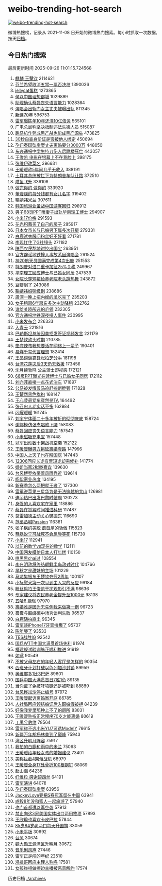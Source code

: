 # weibo-trending-hot-search

[![weibo-trending-hot-search](https://github.com/ameizi/weibo-trending-hot-search/actions/workflows/ci.yml/badge.svg)](https://github.com/ameizi/weibo-trending-hot-search/actions/workflows/ci.yml)

微博热搜榜，记录从 2021-11-08 日开始的微博热门搜索。每小时抓取一次数据，按天[归档](./archives)。

## 今日热门搜索

<!-- BEGIN --> 
最后更新时间 2025-09-26 11:01:15.724568 
1. [麒麟 王楚钦](https://s.weibo.com/weibo?q=%E9%BA%92%E9%BA%9F%20%E7%8E%8B%E6%A5%9A%E9%92%A6&t=31&band_rank=1&Refer=top) 2114621
1. [芬兰希望取消五常一票否决权](https://s.weibo.com/weibo?q=%E8%8A%AC%E5%85%B0%E5%B8%8C%E6%9C%9B%E5%8F%96%E6%B6%88%E4%BA%94%E5%B8%B8%E4%B8%80%E7%A5%A8%E5%90%A6%E5%86%B3%E6%9D%83&t=31&band_rank=1&Refer=top) 1390026
1. [jellycat蛋糕](https://s.weibo.com/weibo?q=%23jellycat%E8%9B%8B%E7%B3%95%23&t=31&band_rank=2&Refer=top) 1273865
1. [何以中国理想都城](https://s.weibo.com/weibo?q=%23%E4%BD%95%E4%BB%A5%E4%B8%AD%E5%9B%BD%E7%90%86%E6%83%B3%E9%83%BD%E5%9F%8E%23&t=31&band_rank=3&Refer=top) 1029899
1. [助理确认蔡磊丧失语言能力](https://s.weibo.com/weibo?q=%23%E5%8A%A9%E7%90%86%E7%A1%AE%E8%AE%A4%E8%94%A1%E7%A3%8A%E4%B8%A7%E5%A4%B1%E8%AF%AD%E8%A8%80%E8%83%BD%E5%8A%9B%23&t=31&band_rank=1&Refer=top) 1028364
1. [演唱会出轨门女主丈夫被曝出轨](https://s.weibo.com/weibo?q=%23%E6%BC%94%E5%94%B1%E4%BC%9A%E5%87%BA%E8%BD%A8%E9%97%A8%E5%A5%B3%E4%B8%BB%E4%B8%88%E5%A4%AB%E8%A2%AB%E6%9B%9D%E5%87%BA%E8%BD%A8%23&t=31&band_rank=2&Refer=top) 811345
1. [新疆70年](https://s.weibo.com/weibo?q=%23%E6%96%B0%E7%96%8670%E5%B9%B4%23&t=31&band_rank=3&Refer=top) 596753
1. [雷军曝陈年10年还清10亿债务](https://s.weibo.com/weibo?q=%23%E9%9B%B7%E5%86%9B%E6%9B%9D%E9%99%88%E5%B9%B410%E5%B9%B4%E8%BF%98%E6%B8%8510%E4%BA%BF%E5%80%BA%E5%8A%A1%23&t=31&band_rank=4&Refer=top) 565101
1. [广电总局称坚决抵制违法失德人员](https://s.weibo.com/weibo?q=%23%E5%B9%BF%E7%94%B5%E6%80%BB%E5%B1%80%E7%A7%B0%E5%9D%9A%E5%86%B3%E6%8A%B5%E5%88%B6%E8%BF%9D%E6%B3%95%E5%A4%B1%E5%BE%B7%E4%BA%BA%E5%91%98%23&t=31&band_rank=5&Refer=top) 515087
1. [跑马机作弊成黑产AI也能成黑产源头](https://s.weibo.com/weibo?q=%23%E8%B7%91%E9%A9%AC%E6%9C%BA%E4%BD%9C%E5%BC%8A%E6%88%90%E9%BB%91%E4%BA%A7AI%E4%B9%9F%E8%83%BD%E6%88%90%E9%BB%91%E4%BA%A7%E6%BA%90%E5%A4%B4%23&t=31&band_rank=3&Refer=top) 473825
1. [30秒自查身份证是否被他人绑定](https://s.weibo.com/weibo?q=%2330%E7%A7%92%E8%87%AA%E6%9F%A5%E8%BA%AB%E4%BB%BD%E8%AF%81%E6%98%AF%E5%90%A6%E8%A2%AB%E4%BB%96%E4%BA%BA%E7%BB%91%E5%AE%9A%23&t=31&band_rank=4&Refer=top) 450694
1. [孕妇泰国坠崖案丈夫离婚要分3000万](https://s.weibo.com/weibo?q=%E5%AD%95%E5%A6%87%E6%B3%B0%E5%9B%BD%E5%9D%A0%E5%B4%96%E6%A1%88%E4%B8%88%E5%A4%AB%E7%A6%BB%E5%A9%9A%E8%A6%81%E5%88%863000%E4%B8%87&t=31&band_rank=6&Refer=top) 448050
1. [东兴通报中学生持刀伤人后跳楼死亡](https://s.weibo.com/weibo?q=%23%E4%B8%9C%E5%85%B4%E9%80%9A%E6%8A%A5%E4%B8%AD%E5%AD%A6%E7%94%9F%E6%8C%81%E5%88%80%E4%BC%A4%E4%BA%BA%E5%90%8E%E8%B7%B3%E6%A5%BC%E6%AD%BB%E4%BA%A1%23&t=31&band_rank=6&Refer=top) 443057
1. [王俊凯 电影在银幕上不在我脸上](https://s.weibo.com/weibo?q=%E7%8E%8B%E4%BF%8A%E5%87%AF%20%E7%94%B5%E5%BD%B1%E5%9C%A8%E9%93%B6%E5%B9%95%E4%B8%8A%E4%B8%8D%E5%9C%A8%E6%88%91%E8%84%B8%E4%B8%8A&t=31&band_rank=7&Refer=top) 398175
1. [张维伊改菜名](https://s.weibo.com/weibo?q=%23%E5%BC%A0%E7%BB%B4%E4%BC%8A%E6%94%B9%E8%8F%9C%E5%90%8D%23&t=31&band_rank=40&Refer=top) 396631
1. [王暖暖称5年间几乎无收入](https://s.weibo.com/weibo?q=%23%E7%8E%8B%E6%9A%96%E6%9A%96%E7%A7%B05%E5%B9%B4%E9%97%B4%E5%87%A0%E4%B9%8E%E6%97%A0%E6%94%B6%E5%85%A5%23&t=31&band_rank=19&Refer=top) 388191
1. [土耳其总统被拦下为特朗普车队让路](https://s.weibo.com/weibo?q=%23%E5%9C%9F%E8%80%B3%E5%85%B6%E6%80%BB%E7%BB%9F%E8%A2%AB%E6%8B%A6%E4%B8%8B%E4%B8%BA%E7%89%B9%E6%9C%97%E6%99%AE%E8%BD%A6%E9%98%9F%E8%AE%A9%E8%B7%AF%23&t=31&band_rank=6&Refer=top) 372510
1. [咸鱼飞升](https://s.weibo.com/weibo?q=%E5%92%B8%E9%B1%BC%E9%A3%9E%E5%8D%87&t=31&band_rank=8&Refer=top) 336108
1. [做完你的 做你的](https://s.weibo.com/weibo?q=%E5%81%9A%E5%AE%8C%E4%BD%A0%E7%9A%84%20%E5%81%9A%E4%BD%A0%E7%9A%84&t=31&band_rank=32&Refer=top) 333920
1. [董璇赚的每分钱都有女儿名字](https://s.weibo.com/weibo?q=%23%E8%91%A3%E7%92%87%E8%B5%9A%E7%9A%84%E6%AF%8F%E5%88%86%E9%92%B1%E9%83%BD%E6%9C%89%E5%A5%B3%E5%84%BF%E5%90%8D%E5%AD%97%23&t=31&band_rank=17&Refer=top) 319402
1. [鞠婧祎米兰](https://s.weibo.com/weibo?q=%E9%9E%A0%E5%A9%A7%E7%A5%8E%E7%B1%B3%E5%85%B0&t=31&band_rank=9&Refer=top) 307611
1. [韩国旅游业备战中国游客回归](https://s.weibo.com/weibo?q=%23%E9%9F%A9%E5%9B%BD%E6%97%85%E6%B8%B8%E4%B8%9A%E5%A4%87%E6%88%98%E4%B8%AD%E5%9B%BD%E6%B8%B8%E5%AE%A2%E5%9B%9E%E5%BD%92%23&t=31&band_rank=10&Refer=top) 298912
1. [男子68页PPT曝妻子出轨华南理工博士](https://s.weibo.com/weibo?q=%23%E7%94%B7%E5%AD%9068%E9%A1%B5PPT%E6%9B%9D%E5%A6%BB%E5%AD%90%E5%87%BA%E8%BD%A8%E5%8D%8E%E5%8D%97%E7%90%86%E5%B7%A5%E5%8D%9A%E5%A3%AB%23&t=31&band_rank=11&Refer=top) 294907
1. [小米17价格](https://s.weibo.com/weibo?q=%E5%B0%8F%E7%B1%B317%E4%BB%B7%E6%A0%BC&t=31&band_rank=8&Refer=top) 291593
1. [花光积蓄买了自己的房子](https://s.weibo.com/weibo?q=%E8%8A%B1%E5%85%89%E7%A7%AF%E8%93%84%E4%B9%B0%E4%BA%86%E8%87%AA%E5%B7%B1%E7%9A%84%E6%88%BF%E5%AD%90&t=31&band_rank=12&Refer=top) 285917
1. [日本女市长与已婚男下属多次开房](https://s.weibo.com/weibo?q=%23%E6%97%A5%E6%9C%AC%E5%A5%B3%E5%B8%82%E9%95%BF%E4%B8%8E%E5%B7%B2%E5%A9%9A%E7%94%B7%E4%B8%8B%E5%B1%9E%E5%A4%9A%E6%AC%A1%E5%BC%80%E6%88%BF%23&t=31&band_rank=12&Refer=top) 279331
1. [白鹿试衣服问粉丝好不好看](https://s.weibo.com/weibo?q=%23%E7%99%BD%E9%B9%BF%E8%AF%95%E8%A1%A3%E6%9C%8D%E9%97%AE%E7%B2%89%E4%B8%9D%E5%A5%BD%E4%B8%8D%E5%A5%BD%E7%9C%8B%23&t=31&band_rank=14&Refer=top) 271781
1. [李现扛住了G社镜头](https://s.weibo.com/weibo?q=%23%E6%9D%8E%E7%8E%B0%E6%89%9B%E4%BD%8F%E4%BA%86G%E7%A4%BE%E9%95%9C%E5%A4%B4%23&t=31&band_rank=9&Refer=top) 271182
1. [陕西农民犁地时挖出国宝](https://s.weibo.com/weibo?q=%23%E9%99%95%E8%A5%BF%E5%86%9C%E6%B0%91%E7%8A%81%E5%9C%B0%E6%97%B6%E6%8C%96%E5%87%BA%E5%9B%BD%E5%AE%9D%23&t=31&band_rank=8&Refer=top) 263951
1. [官方辟谣地铁撞人事故系因演唱会](https://s.weibo.com/weibo?q=%23%E5%AE%98%E6%96%B9%E8%BE%9F%E8%B0%A3%E5%9C%B0%E9%93%81%E6%92%9E%E4%BA%BA%E4%BA%8B%E6%95%85%E7%B3%BB%E5%9B%A0%E6%BC%94%E5%94%B1%E4%BC%9A%23&t=31&band_rank=10&Refer=top) 261524
1. [神20航天员圆满完成第4次出舱](https://s.weibo.com/weibo?q=%23%E7%A5%9E20%E8%88%AA%E5%A4%A9%E5%91%98%E5%9C%86%E6%BB%A1%E5%AE%8C%E6%88%90%E7%AC%AC4%E6%AC%A1%E5%87%BA%E8%88%B1%23&t=31&band_rank=10&Refer=top) 251553
1. [特朗普对进口重卡加征25%关税](https://s.weibo.com/weibo?q=%23%E7%89%B9%E6%9C%97%E6%99%AE%E5%AF%B9%E8%BF%9B%E5%8F%A3%E9%87%8D%E5%8D%A1%E5%8A%A0%E5%BE%8125%25%E5%85%B3%E7%A8%8E%23&t=31&band_rank=13&Refer=top) 249967
1. [华南理工回应博士与已婚女同居](https://s.weibo.com/weibo?q=%23%E5%8D%8E%E5%8D%97%E7%90%86%E5%B7%A5%E5%9B%9E%E5%BA%94%E5%8D%9A%E5%A3%AB%E4%B8%8E%E5%B7%B2%E5%A9%9A%E5%A5%B3%E5%90%8C%E5%B1%85%23&t=31&band_rank=31&Refer=top) 247539
1. [女院长穿短裙给养老院老头跳热舞](https://s.weibo.com/weibo?q=%23%E5%A5%B3%E9%99%A2%E9%95%BF%E7%A9%BF%E7%9F%AD%E8%A3%99%E7%BB%99%E5%85%BB%E8%80%81%E9%99%A2%E8%80%81%E5%A4%B4%E8%B7%B3%E7%83%AD%E8%88%9E%23&t=31&band_rank=15&Refer=top) 243872
1. [豆瓣崩了](https://s.weibo.com/weibo?q=%E8%B1%86%E7%93%A3%E5%B4%A9%E4%BA%86&t=31&band_rank=11&Refer=top) 243086
1. [鞠婧祎妈咪级别](https://s.weibo.com/weibo?q=%E9%9E%A0%E5%A9%A7%E7%A5%8E%E5%A6%88%E5%92%AA%E7%BA%A7%E5%88%AB&t=31&band_rank=12&Refer=top) 238686
1. [周深一晚上把内娱的瓜吃完了](https://s.weibo.com/weibo?q=%E5%91%A8%E6%B7%B1%E4%B8%80%E6%99%9A%E4%B8%8A%E6%8A%8A%E5%86%85%E5%A8%B1%E7%9A%84%E7%93%9C%E5%90%83%E5%AE%8C%E4%BA%86&t=31&band_rank=17&Refer=top) 235203
1. [女子租房6年房东多次主动降租](https://s.weibo.com/weibo?q=%23%E5%A5%B3%E5%AD%90%E7%A7%9F%E6%88%BF6%E5%B9%B4%E6%88%BF%E4%B8%9C%E5%A4%9A%E6%AC%A1%E4%B8%BB%E5%8A%A8%E9%99%8D%E7%A7%9F%23&t=31&band_rank=13&Refer=top) 232762
1. [谁给关晓彤选的毛领](https://s.weibo.com/weibo?q=%23%E8%B0%81%E7%BB%99%E5%85%B3%E6%99%93%E5%BD%A4%E9%80%89%E7%9A%84%E6%AF%9B%E9%A2%86%23&t=31&band_rank=14&Refer=top) 232305
1. [官方通报地铁深夜撞人事件](https://s.weibo.com/weibo?q=%23%E5%AE%98%E6%96%B9%E9%80%9A%E6%8A%A5%E5%9C%B0%E9%93%81%E6%B7%B1%E5%A4%9C%E6%92%9E%E4%BA%BA%E4%BA%8B%E4%BB%B6%23&t=31&band_rank=15&Refer=top) 230995
1. [小米发布会](https://s.weibo.com/weibo?q=%E5%B0%8F%E7%B1%B3%E5%8F%91%E5%B8%83%E4%BC%9A&t=31&band_rank=16&Refer=top) 226333
1. [入青云](https://s.weibo.com/weibo?q=%E5%85%A5%E9%9D%92%E4%BA%91&t=31&band_rank=15&Refer=top) 221816
1. [巴勒斯坦总统因美拒发签证视频发言](https://s.weibo.com/weibo?q=%23%E5%B7%B4%E5%8B%92%E6%96%AF%E5%9D%A6%E6%80%BB%E7%BB%9F%E5%9B%A0%E7%BE%8E%E6%8B%92%E5%8F%91%E7%AD%BE%E8%AF%81%E8%A7%86%E9%A2%91%E5%8F%91%E8%A8%80%23&t=31&band_rank=16&Refer=top) 221179
1. [王楚钦幼头时期](https://s.weibo.com/weibo?q=%E7%8E%8B%E6%A5%9A%E9%92%A6%E5%B9%BC%E5%A4%B4%E6%97%B6%E6%9C%9F&t=31&band_rank=17&Refer=top) 210785
1. [垫底辣孩我想要活在网络上一辈子](https://s.weibo.com/weibo?q=%E5%9E%AB%E5%BA%95%E8%BE%A3%E5%AD%A9%E6%88%91%E6%83%B3%E8%A6%81%E6%B4%BB%E5%9C%A8%E7%BD%91%E7%BB%9C%E4%B8%8A%E4%B8%80%E8%BE%88%E5%AD%90&t=31&band_rank=18&Refer=top) 190401
1. [易烊千玺代言理想](https://s.weibo.com/weibo?q=%E6%98%93%E7%83%8A%E5%8D%83%E7%8E%BA%E4%BB%A3%E8%A8%80%E7%90%86%E6%83%B3&t=31&band_rank=19&Refer=top) 182414
1. [王晶谈谢霆锋张柏芝分手](https://s.weibo.com/weibo?q=%23%E7%8E%8B%E6%99%B6%E8%B0%88%E8%B0%A2%E9%9C%86%E9%94%8B%E5%BC%A0%E6%9F%8F%E8%8A%9D%E5%88%86%E6%89%8B%23&t=31&band_rank=18&Refer=top) 181198
1. [台湾花莲灾后3天仍无救援](https://s.weibo.com/weibo?q=%23%E5%8F%B0%E6%B9%BE%E8%8A%B1%E8%8E%B2%E7%81%BE%E5%90%8E3%E5%A4%A9%E4%BB%8D%E6%97%A0%E6%95%91%E6%8F%B4%23&t=31&band_rank=19&Refer=top) 173456
1. [沈月魏哲鸣 公主骑士即视感](https://s.weibo.com/weibo?q=%E6%B2%88%E6%9C%88%E9%AD%8F%E5%93%B2%E9%B8%A3%20%E5%85%AC%E4%B8%BB%E9%AA%91%E5%A3%AB%E5%8D%B3%E8%A7%86%E6%84%9F&t=31&band_rank=20&Refer=top) 172121
1. [68页PPT曝光在读博士与已婚女子同居](https://s.weibo.com/weibo?q=%2368%E9%A1%B5PPT%E6%9B%9D%E5%85%89%E5%9C%A8%E8%AF%BB%E5%8D%9A%E5%A3%AB%E4%B8%8E%E5%B7%B2%E5%A9%9A%E5%A5%B3%E5%AD%90%E5%90%8C%E5%B1%85%23&t=31&band_rank=21&Refer=top) 172112
1. [刘亦菲直接一点花式泊车](https://s.weibo.com/weibo?q=%23%E5%88%98%E4%BA%A6%E8%8F%B2%E7%9B%B4%E6%8E%A5%E4%B8%80%E7%82%B9%E8%8A%B1%E5%BC%8F%E6%B3%8A%E8%BD%A6%23&t=31&band_rank=20&Refer=top) 171897
1. [公马被发情母马追赶摔断脖颈](https://s.weibo.com/weibo?q=%23%E5%85%AC%E9%A9%AC%E8%A2%AB%E5%8F%91%E6%83%85%E6%AF%8D%E9%A9%AC%E8%BF%BD%E8%B5%B6%E6%91%94%E6%96%AD%E8%84%96%E9%A2%88%23&t=31&band_rank=22&Refer=top) 171828
1. [王楚然黑色旗袍](https://s.weibo.com/weibo?q=%E7%8E%8B%E6%A5%9A%E7%84%B6%E9%BB%91%E8%89%B2%E6%97%97%E8%A2%8D&t=31&band_rank=23&Refer=top) 168147
1. [王心凌最爱车竟然是TA](https://s.weibo.com/weibo?q=%23%E7%8E%8B%E5%BF%83%E5%87%8C%E6%9C%80%E7%88%B1%E8%BD%A6%E7%AB%9F%E7%84%B6%E6%98%AFTA%23&t=31&band_rank=25&Refer=top) 164492
1. [张召忠人老实话不多](https://s.weibo.com/weibo?q=%E5%BC%A0%E5%8F%AC%E5%BF%A0%E4%BA%BA%E8%80%81%E5%AE%9E%E8%AF%9D%E4%B8%8D%E5%A4%9A&t=31&band_rank=23&Refer=top) 162984
1. [闪耀暖暖](https://s.weibo.com/weibo?q=%E9%97%AA%E8%80%80%E6%9A%96%E6%9A%96&t=31&band_rank=26&Refer=top) 161745
1. [刘宇宁体面二十多年被折的彻彻底底](https://s.weibo.com/weibo?q=%E5%88%98%E5%AE%87%E5%AE%81%E4%BD%93%E9%9D%A2%E4%BA%8C%E5%8D%81%E5%A4%9A%E5%B9%B4%E8%A2%AB%E6%8A%98%E7%9A%84%E5%BD%BB%E5%BD%BB%E5%BA%95%E5%BA%95&t=31&band_rank=30&Refer=top) 158724
1. [谢娜模仿张杰唱歌下腰](https://s.weibo.com/weibo?q=%23%E8%B0%A2%E5%A8%9C%E6%A8%A1%E4%BB%BF%E5%BC%A0%E6%9D%B0%E5%94%B1%E6%AD%8C%E4%B8%8B%E8%85%B0%23&t=31&band_rank=27&Refer=top) 158083
1. [蔡磊回应丧失语言能力](https://s.weibo.com/weibo?q=%23%E8%94%A1%E7%A3%8A%E5%9B%9E%E5%BA%94%E4%B8%A7%E5%A4%B1%E8%AF%AD%E8%A8%80%E8%83%BD%E5%8A%9B%23&t=31&band_rank=23&Refer=top) 157543
1. [小米磁吸充电宝](https://s.weibo.com/weibo?q=%E5%B0%8F%E7%B1%B3%E7%A3%81%E5%90%B8%E5%85%85%E7%94%B5%E5%AE%9D&t=31&band_rank=24&Refer=top) 157448
1. [以军出动数十架战机空袭](https://s.weibo.com/weibo?q=%23%E4%BB%A5%E5%86%9B%E5%87%BA%E5%8A%A8%E6%95%B0%E5%8D%81%E6%9E%B6%E6%88%98%E6%9C%BA%E7%A9%BA%E8%A2%AD%23&t=31&band_rank=33&Refer=top) 152122
1. [王暖暖曝男方拖延离婚套路](https://s.weibo.com/weibo?q=%23%E7%8E%8B%E6%9A%96%E6%9A%96%E6%9B%9D%E7%94%B7%E6%96%B9%E6%8B%96%E5%BB%B6%E7%A6%BB%E5%A9%9A%E5%A5%97%E8%B7%AF%23&t=31&band_rank=46&Refer=top) 147996
1. [中国人上天了也在盼国庆](https://s.weibo.com/weibo?q=%23%E4%B8%AD%E5%9B%BD%E4%BA%BA%E4%B8%8A%E5%A4%A9%E4%BA%86%E4%B9%9F%E5%9C%A8%E7%9B%BC%E5%9B%BD%E5%BA%86%23&t=31&band_rank=27&Refer=top) 147443
1. [12306回应长途有票短途却需候补](https://s.weibo.com/weibo?q=%2312306%E5%9B%9E%E5%BA%94%E9%95%BF%E9%80%94%E6%9C%89%E7%A5%A8%E7%9F%AD%E9%80%94%E5%8D%B4%E9%9C%80%E5%80%99%E8%A1%A5%23&t=31&band_rank=48&Refer=top) 141774
1. [姐姐当家2拟邀嘉宾](https://s.weibo.com/weibo?q=%23%E5%A7%90%E5%A7%90%E5%BD%93%E5%AE%B62%E6%8B%9F%E9%82%80%E5%98%89%E5%AE%BE%23&t=31&band_rank=43&Refer=top) 139630
1. [台风博罗依带着风雨靠近](https://s.weibo.com/weibo?q=%23%E5%8F%B0%E9%A3%8E%E5%8D%9A%E7%BD%97%E4%BE%9D%E5%B8%A6%E7%9D%80%E9%A3%8E%E9%9B%A8%E9%9D%A0%E8%BF%91%23&t=31&band_rank=31&Refer=top) 139614
1. [杨紫家业热度](https://s.weibo.com/weibo?q=%23%E6%9D%A8%E7%B4%AB%E5%AE%B6%E4%B8%9A%E7%83%AD%E5%BA%A6%23&t=31&band_rank=30&Refer=top) 134195
1. [新赛季怎么两把就王者了](https://s.weibo.com/weibo?q=%E6%96%B0%E8%B5%9B%E5%AD%A3%E6%80%8E%E4%B9%88%E4%B8%A4%E6%8A%8A%E5%B0%B1%E7%8E%8B%E8%80%85%E4%BA%86&t=31&band_rank=32&Refer=top) 127300
1. [雷军说苹果三星华为是无法逾越的大山](https://s.weibo.com/weibo?q=%23%E9%9B%B7%E5%86%9B%E8%AF%B4%E8%8B%B9%E6%9E%9C%E4%B8%89%E6%98%9F%E5%8D%8E%E4%B8%BA%E6%98%AF%E6%97%A0%E6%B3%95%E9%80%BE%E8%B6%8A%E7%9A%84%E5%A4%A7%E5%B1%B1%23&t=31&band_rank=25&Refer=top) 126981
1. [迪丽热巴出发巴黎时装周](https://s.weibo.com/weibo?q=%23%E8%BF%AA%E4%B8%BD%E7%83%AD%E5%B7%B4%E5%87%BA%E5%8F%91%E5%B7%B4%E9%BB%8E%E6%97%B6%E8%A3%85%E5%91%A8%23&t=31&band_rank=26&Refer=top) 120273
1. [身强的人喜欢宅在家里](https://s.weibo.com/weibo?q=%23%E8%BA%AB%E5%BC%BA%E7%9A%84%E4%BA%BA%E5%96%9C%E6%AC%A2%E5%AE%85%E5%9C%A8%E5%AE%B6%E9%87%8C%23&t=31&band_rank=33&Refer=top) 118886
1. [蔡磊在抓紧时间推进科研](https://s.weibo.com/weibo?q=%23%E8%94%A1%E7%A3%8A%E5%9C%A8%E6%8A%93%E7%B4%A7%E6%97%B6%E9%97%B4%E6%8E%A8%E8%BF%9B%E7%A7%91%E7%A0%94%23&t=31&band_rank=27&Refer=top) 117487
1. [莫雷加德主动关心樊振东](https://s.weibo.com/weibo?q=%23%E8%8E%AB%E9%9B%B7%E5%8A%A0%E5%BE%B7%E4%B8%BB%E5%8A%A8%E5%85%B3%E5%BF%83%E6%A8%8A%E6%8C%AF%E4%B8%9C%23&t=31&band_rank=34&Refer=top) 116690
1. [范丞丞喊Passion](https://s.weibo.com/weibo?q=%E8%8C%83%E4%B8%9E%E4%B8%9E%E5%96%8APassion&t=31&band_rank=28&Refer=top) 116381
1. [张子枫的美貌 蘑菇屋的骄傲](https://s.weibo.com/weibo?q=%E5%BC%A0%E5%AD%90%E6%9E%AB%E7%9A%84%E7%BE%8E%E8%B2%8C%20%E8%98%91%E8%8F%87%E5%B1%8B%E7%9A%84%E9%AA%84%E5%82%B2&t=31&band_rank=29&Refer=top) 115823
1. [蔡磊说宁可战死不会屈辱等死](https://s.weibo.com/weibo?q=%E8%94%A1%E7%A3%8A%E8%AF%B4%E5%AE%81%E5%8F%AF%E6%88%98%E6%AD%BB%E4%B8%8D%E4%BC%9A%E5%B1%88%E8%BE%B1%E7%AD%89%E6%AD%BB&t=31&band_rank=30&Refer=top) 115730
1. [小米17](https://s.weibo.com/weibo?q=%E5%B0%8F%E7%B1%B317&t=31&band_rank=32&Refer=top) 112941
1. [以前的数学vs现在的数学](https://s.weibo.com/weibo?q=%E4%BB%A5%E5%89%8D%E7%9A%84%E6%95%B0%E5%AD%A6vs%E7%8E%B0%E5%9C%A8%E7%9A%84%E6%95%B0%E5%AD%A6&t=31&band_rank=33&Refer=top) 112111
1. [中国网友模仿日本人打年糕](https://s.weibo.com/weibo?q=%E4%B8%AD%E5%9B%BD%E7%BD%91%E5%8F%8B%E6%A8%A1%E4%BB%BF%E6%97%A5%E6%9C%AC%E4%BA%BA%E6%89%93%E5%B9%B4%E7%B3%95&t=31&band_rank=34&Refer=top) 110150
1. [桃黑黑chai过](https://s.weibo.com/weibo?q=%E6%A1%83%E9%BB%91%E9%BB%91chai%E8%BF%87&t=31&band_rank=34&Refer=top) 108554
1. [李在明称将终结朝鲜半岛敌对时代](https://s.weibo.com/weibo?q=%23%E6%9D%8E%E5%9C%A8%E6%98%8E%E7%A7%B0%E5%B0%86%E7%BB%88%E7%BB%93%E6%9C%9D%E9%B2%9C%E5%8D%8A%E5%B2%9B%E6%95%8C%E5%AF%B9%E6%97%B6%E4%BB%A3%23&t=31&band_rank=38&Refer=top) 104766
1. [早秋才是甜妹的主场](https://s.weibo.com/weibo?q=%E6%97%A9%E7%A7%8B%E6%89%8D%E6%98%AF%E7%94%9C%E5%A6%B9%E7%9A%84%E4%B8%BB%E5%9C%BA&t=31&band_rank=36&Refer=top) 101229
1. [马龙樊振东王楚钦夺冠2周年](https://s.weibo.com/weibo?q=%23%E9%A9%AC%E9%BE%99%E6%A8%8A%E6%8C%AF%E4%B8%9C%E7%8E%8B%E6%A5%9A%E9%92%A6%E5%A4%BA%E5%86%A02%E5%91%A8%E5%B9%B4%23&t=31&band_rank=39&Refer=top) 100107
1. [小抚慰犬第一次见到主人哭的反应](https://s.weibo.com/weibo?q=%E5%B0%8F%E6%8A%9A%E6%85%B0%E7%8A%AC%E7%AC%AC%E4%B8%80%E6%AC%A1%E8%A7%81%E5%88%B0%E4%B8%BB%E4%BA%BA%E5%93%AD%E7%9A%84%E5%8F%8D%E5%BA%94&t=31&band_rank=38&Refer=top) 99184
1. [粉丝偷拍王俊凯干扰观影引不满](https://s.weibo.com/weibo?q=%23%E7%B2%89%E4%B8%9D%E5%81%B7%E6%8B%8D%E7%8E%8B%E4%BF%8A%E5%87%AF%E5%B9%B2%E6%89%B0%E8%A7%82%E5%BD%B1%E5%BC%95%E4%B8%8D%E6%BB%A1%23&t=31&band_rank=39&Refer=top) 98636
1. [专家建议将农民养老金提升至1000元](https://s.weibo.com/weibo?q=%23%E4%B8%93%E5%AE%B6%E5%BB%BA%E8%AE%AE%E5%B0%86%E5%86%9C%E6%B0%91%E5%85%BB%E8%80%81%E9%87%91%E6%8F%90%E5%8D%87%E8%87%B31000%E5%85%83%23&t=31&band_rank=35&Refer=top) 98138
1. [五哈6 鹿晗](https://s.weibo.com/weibo?q=%E4%BA%94%E5%93%886%20%E9%B9%BF%E6%99%97&t=31&band_rank=36&Refer=top) 97970
1. [离婚难是因为无先例我来做第一例](https://s.weibo.com/weibo?q=%23%E7%A6%BB%E5%A9%9A%E9%9A%BE%E6%98%AF%E5%9B%A0%E4%B8%BA%E6%97%A0%E5%85%88%E4%BE%8B%E6%88%91%E6%9D%A5%E5%81%9A%E7%AC%AC%E4%B8%80%E4%BE%8B%23&t=31&band_rank=50&Refer=top) 96723
1. [霉霉与超级碗中场秀谈判失败](https://s.weibo.com/weibo?q=%23%E9%9C%89%E9%9C%89%E4%B8%8E%E8%B6%85%E7%BA%A7%E7%A2%97%E4%B8%AD%E5%9C%BA%E7%A7%80%E8%B0%88%E5%88%A4%E5%A4%B1%E8%B4%A5%23&t=31&band_rank=40&Refer=top) 96537
1. [白鹿随拍直出](https://s.weibo.com/weibo?q=%E7%99%BD%E9%B9%BF%E9%9A%8F%E6%8B%8D%E7%9B%B4%E5%87%BA&t=31&band_rank=37&Refer=top) 96345
1. [雷军谈iPhone17牙膏挤爆了](https://s.weibo.com/weibo?q=%23%E9%9B%B7%E5%86%9B%E8%B0%88iPhone17%E7%89%99%E8%86%8F%E6%8C%A4%E7%88%86%E4%BA%86%23&t=31&band_rank=38&Refer=top) 95737
1. [陈年哭了](https://s.weibo.com/weibo?q=%E9%99%88%E5%B9%B4%E5%93%AD%E4%BA%86&t=31&band_rank=39&Refer=top) 93533
1. [TES战胜IG](https://s.weibo.com/weibo?q=TES%E6%88%98%E8%83%9CIG&t=31&band_rank=40&Refer=top) 92542
1. [国乒WTT中国大满贯首场失利](https://s.weibo.com/weibo?q=%23%E5%9B%BD%E4%B9%92WTT%E4%B8%AD%E5%9B%BD%E5%A4%A7%E6%BB%A1%E8%B4%AF%E9%A6%96%E5%9C%BA%E5%A4%B1%E5%88%A9%23&t=31&band_rank=41&Refer=top) 91974
1. [福建舰试验训练正顺利推进](https://s.weibo.com/weibo?q=%23%E7%A6%8F%E5%BB%BA%E8%88%B0%E8%AF%95%E9%AA%8C%E8%AE%AD%E7%BB%83%E6%AD%A3%E9%A1%BA%E5%88%A9%E6%8E%A8%E8%BF%9B%23&t=31&band_rank=42&Refer=top) 91919
1. [如鸢](https://s.weibo.com/weibo?q=%E5%A6%82%E9%B8%A2&t=31&band_rank=43&Refer=top) 90549
1. [不被父母左右的年轻人客厅是怎样的](https://s.weibo.com/weibo?q=%E4%B8%8D%E8%A2%AB%E7%88%B6%E6%AF%8D%E5%B7%A6%E5%8F%B3%E7%9A%84%E5%B9%B4%E8%BD%BB%E4%BA%BA%E5%AE%A2%E5%8E%85%E6%98%AF%E6%80%8E%E6%A0%B7%E7%9A%84&t=31&band_rank=42&Refer=top) 90354
1. [西班牙计划打破以色列加沙封锁](https://s.weibo.com/weibo?q=%23%E8%A5%BF%E7%8F%AD%E7%89%99%E8%AE%A1%E5%88%92%E6%89%93%E7%A0%B4%E4%BB%A5%E8%89%B2%E5%88%97%E5%8A%A0%E6%B2%99%E5%B0%81%E9%94%81%23&t=31&band_rank=44&Refer=top) 89959
1. [奥维耶多1比3巴萨](https://s.weibo.com/weibo?q=%E5%A5%A5%E7%BB%B4%E8%80%B6%E5%A4%9A1%E6%AF%943%E5%B7%B4%E8%90%A8&t=31&band_rank=43&Refer=top) 89601
1. [国乒中国大满贯首日7胜1负](https://s.weibo.com/weibo?q=%23%E5%9B%BD%E4%B9%92%E4%B8%AD%E5%9B%BD%E5%A4%A7%E6%BB%A1%E8%B4%AF%E9%A6%96%E6%97%A57%E8%83%9C1%E8%B4%9F%23&t=31&band_rank=44&Refer=top) 89135
1. [当你戴了免被吓项链还是被吓到](https://s.weibo.com/weibo?q=%E5%BD%93%E4%BD%A0%E6%88%B4%E4%BA%86%E5%85%8D%E8%A2%AB%E5%90%93%E9%A1%B9%E9%93%BE%E8%BF%98%E6%98%AF%E8%A2%AB%E5%90%93%E5%88%B0&t=31&band_rank=45&Refer=top) 88889
1. [台风桦加沙停止编号](https://s.weibo.com/weibo?q=%23%E5%8F%B0%E9%A3%8E%E6%A1%A6%E5%8A%A0%E6%B2%99%E5%81%9C%E6%AD%A2%E7%BC%96%E5%8F%B7%23&t=31&band_rank=44&Refer=top) 87972
1. [王暖暖起诉离婚案开庭](https://s.weibo.com/weibo?q=%E7%8E%8B%E6%9A%96%E6%9A%96%E8%B5%B7%E8%AF%89%E7%A6%BB%E5%A9%9A%E6%A1%88%E5%BC%80%E5%BA%AD&t=31&band_rank=46&Refer=top) 86785
1. [人社局回应领结婚证后入职婚假被拒](https://s.weibo.com/weibo?q=%23%E4%BA%BA%E7%A4%BE%E5%B1%80%E5%9B%9E%E5%BA%94%E9%A2%86%E7%BB%93%E5%A9%9A%E8%AF%81%E5%90%8E%E5%85%A5%E8%81%8C%E5%A9%9A%E5%81%87%E8%A2%AB%E6%8B%92%23&t=31&band_rank=45&Refer=top) 84239
1. [好像我梦里那种上不了的厕所](https://s.weibo.com/weibo?q=%E5%A5%BD%E5%83%8F%E6%88%91%E6%A2%A6%E9%87%8C%E9%82%A3%E7%A7%8D%E4%B8%8A%E4%B8%8D%E4%BA%86%E7%9A%84%E5%8E%95%E6%89%80&t=31&band_rank=46&Refer=top) 83031
1. [王暖暖称按正常程序70岁才能离婚](https://s.weibo.com/weibo?q=%23%E7%8E%8B%E6%9A%96%E6%9A%96%E7%A7%B0%E6%8C%89%E6%AD%A3%E5%B8%B8%E7%A8%8B%E5%BA%8F70%E5%B2%81%E6%89%8D%E8%83%BD%E7%A6%BB%E5%A9%9A%23&t=31&band_rank=50&Refer=top) 80619
1. [丁禹兮豹纹](https://s.weibo.com/weibo?q=%E4%B8%81%E7%A6%B9%E5%85%AE%E8%B1%B9%E7%BA%B9&t=31&band_rank=48&Refer=top) 78564
1. [雷军称不选小米YU7可选ModelY](https://s.weibo.com/weibo?q=%23%E9%9B%B7%E5%86%9B%E7%A7%B0%E4%B8%8D%E9%80%89%E5%B0%8F%E7%B1%B3YU7%E5%8F%AF%E9%80%89ModelY%23&t=31&band_rank=47&Refer=top) 76615
1. [新疆万年胡杨林美到了巅峰](https://s.weibo.com/weibo?q=%23%E6%96%B0%E7%96%86%E4%B8%87%E5%B9%B4%E8%83%A1%E6%9D%A8%E6%9E%97%E7%BE%8E%E5%88%B0%E4%BA%86%E5%B7%85%E5%B3%B0%23&t=31&band_rank=49&Refer=top) 75943
1. [湾区升明月阵容](https://s.weibo.com/weibo?q=%E6%B9%BE%E5%8C%BA%E5%8D%87%E6%98%8E%E6%9C%88%E9%98%B5%E5%AE%B9&t=31&band_rank=49&Refer=top) 75917
1. [我拍的白鹿和雨中的米兰](https://s.weibo.com/weibo?q=%E6%88%91%E6%8B%8D%E7%9A%84%E7%99%BD%E9%B9%BF%E5%92%8C%E9%9B%A8%E4%B8%AD%E7%9A%84%E7%B1%B3%E5%85%B0&t=31&band_rank=50&Refer=top) 75063
1. [王暖暖给年轻女孩的婚姻建议](https://s.weibo.com/weibo?q=%23%E7%8E%8B%E6%9A%96%E6%9A%96%E7%BB%99%E5%B9%B4%E8%BD%BB%E5%A5%B3%E5%AD%A9%E7%9A%84%E5%A9%9A%E5%A7%BB%E5%BB%BA%E8%AE%AE%23&t=31&band_rank=48&Refer=top) 73401
1. [美称拦截4架俄战机](https://s.weibo.com/weibo?q=%23%E7%BE%8E%E7%A7%B0%E6%8B%A6%E6%88%AA4%E6%9E%B6%E4%BF%84%E6%88%98%E6%9C%BA%23&t=31&band_rank=47&Refer=top) 68979
1. [王暖暖全身17处骨折100根钢钉](https://s.weibo.com/weibo?q=%23%E7%8E%8B%E6%9A%96%E6%9A%96%E5%85%A8%E8%BA%AB17%E5%A4%84%E9%AA%A8%E6%8A%98100%E6%A0%B9%E9%92%A2%E9%92%89%23&t=31&band_rank=10&Refer=top) 68069
1. [赴山海](https://s.weibo.com/weibo?q=%E8%B5%B4%E5%B1%B1%E6%B5%B7&t=31&band_rank=29&Refer=top) 64238
1. [纤维粒 感谢碧昂丝](https://s.weibo.com/weibo?q=%E7%BA%A4%E7%BB%B4%E7%B2%92%20%E6%84%9F%E8%B0%A2%E7%A2%A7%E6%98%82%E4%B8%9D&t=31&band_rank=32&Refer=top) 64191
1. [雷军演讲](https://s.weibo.com/weibo?q=%E9%9B%B7%E5%86%9B%E6%BC%94%E8%AE%B2&t=31&band_rank=40&Refer=top) 64078
1. [孕妇泰国坠崖案](https://s.weibo.com/weibo?q=%23%E5%AD%95%E5%A6%87%E6%B3%B0%E5%9B%BD%E5%9D%A0%E5%B4%96%E6%A1%88%23&t=31&band_rank=49&Refer=top) 63956
1. [JackeyLove要把S赛冠军留在中国](https://s.weibo.com/weibo?q=%23JackeyLove%E8%A6%81%E6%8A%8AS%E8%B5%9B%E5%86%A0%E5%86%9B%E7%95%99%E5%9C%A8%E4%B8%AD%E5%9B%BD%23&t=31&band_rank=50&Refer=top) 63941
1. [成毅8年没和家人一起旅游了](https://s.weibo.com/weibo?q=%23%E6%88%90%E6%AF%858%E5%B9%B4%E6%B2%A1%E5%92%8C%E5%AE%B6%E4%BA%BA%E4%B8%80%E8%B5%B7%E6%97%85%E6%B8%B8%E4%BA%86%23&t=31&band_rank=45&Refer=top) 57940
1. [也门首都遭以军空袭](https://s.weibo.com/weibo?q=%23%E4%B9%9F%E9%97%A8%E9%A6%96%E9%83%BD%E9%81%AD%E4%BB%A5%E5%86%9B%E7%A9%BA%E8%A2%AD%23&t=31&band_rank=44&Refer=top) 57913
1. [禁止向这3家美国实体出口两用物项](https://s.weibo.com/weibo?q=%23%E7%A6%81%E6%AD%A2%E5%90%91%E8%BF%993%E5%AE%B6%E7%BE%8E%E5%9B%BD%E5%AE%9E%E4%BD%93%E5%87%BA%E5%8F%A3%E4%B8%A4%E7%94%A8%E7%89%A9%E9%A1%B9%23&t=31&band_rank=24&Refer=top) 57893
1. [王欣瑜也喜欢卡皮巴拉](https://s.weibo.com/weibo?q=%E7%8E%8B%E6%AC%A3%E7%91%9C%E4%B9%9F%E5%96%9C%E6%AC%A2%E5%8D%A1%E7%9A%AE%E5%B7%B4%E6%8B%89&t=31&band_rank=44&Refer=top) 57844
1. [85岁84岁老两口每天升国旗](https://s.weibo.com/weibo?q=%2385%E5%B2%8184%E5%B2%81%E8%80%81%E4%B8%A4%E5%8F%A3%E6%AF%8F%E5%A4%A9%E5%8D%87%E5%9B%BD%E6%97%97%23&t=31&band_rank=18&Refer=top) 33059
1. [小米平板](https://s.weibo.com/weibo?q=%E5%B0%8F%E7%B1%B3%E5%B9%B3%E6%9D%BF&t=31&band_rank=39&Refer=top) 30692
1. [台风](https://s.weibo.com/weibo?q=%E5%8F%B0%E9%A3%8E&t=31&band_rank=47&Refer=top) 30674
1. [魏大勋王源湾区升明月](https://s.weibo.com/weibo?q=%23%E9%AD%8F%E5%A4%A7%E5%8B%8B%E7%8E%8B%E6%BA%90%E6%B9%BE%E5%8C%BA%E5%8D%87%E6%98%8E%E6%9C%88%23&t=31&band_rank=48&Refer=top) 30672
1. [音乐剧风声](https://s.weibo.com/weibo?q=%E9%9F%B3%E4%B9%90%E5%89%A7%E9%A3%8E%E5%A3%B0&t=31&band_rank=50&Refer=top) 27446
1. [雷军正是闯的年纪](https://s.weibo.com/weibo?q=%23%E9%9B%B7%E5%86%9B%E6%AD%A3%E6%98%AF%E9%97%AF%E7%9A%84%E5%B9%B4%E7%BA%AA%23&t=31&band_rank=46&Refer=top) 22510
1. [鸡排哥回应主理人称呼](https://s.weibo.com/weibo?q=%23%E9%B8%A1%E6%8E%92%E5%93%A5%E5%9B%9E%E5%BA%94%E4%B8%BB%E7%90%86%E4%BA%BA%E7%A7%B0%E5%91%BC%23&t=31&band_rank=41&Refer=top) 17581
1. [女孩称拒做擦边主播被恶意解约](https://s.weibo.com/weibo?q=%23%E5%A5%B3%E5%AD%A9%E7%A7%B0%E6%8B%92%E5%81%9A%E6%93%A6%E8%BE%B9%E4%B8%BB%E6%92%AD%E8%A2%AB%E6%81%B6%E6%84%8F%E8%A7%A3%E7%BA%A6%23&t=31&band_rank=50&Refer=top) 17574
<!-- END -->

历史归档 [./archives](./archives)


